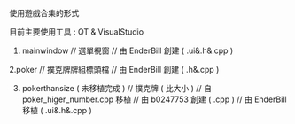 使用遊戲合集的形式

目前主要使用工具 : QT & VisualStudio

1. mainwindow
// 選單視窗
// 由 EnderBill 創建 ( .ui&.h&.cpp )

2.poker
// 撲克牌牌組標頭檔
// 由 EnderBill 創建 ( .h&.cpp )


3. pokerthansize ( 未移植完成 )
// 撲克牌 ( 比大小 )
// 自 poker_higer_number.cpp 移植
// 由 b0247753  創建 ( .cpp )
// 由 EnderBill 移植 ( .ui&.h&.cpp )

